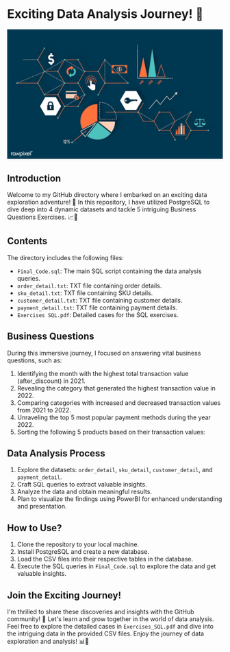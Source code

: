 # Exciting Data Analysis Journey! 🚀

![Data Analysis](https://github.com/mahardikaznr/Data-Analysis-Portofolio/blob/main/Myskill-Bootcamp-Portfolios/Myskill-SQL-Exercise/Vector.jpeg?raw=true)

## Introduction

Welcome to my GitHub directory where I embarked on an exciting data exploration adventure! 🌟 In this repository, I have utilized PostgreSQL to dive deep into 4 dynamic datasets and tackle 5 intriguing Business Questions Exercises. 📈💼

## Contents

The directory includes the following files:
- `Final_Code.sql`: The main SQL script containing the data analysis queries.
- `order_detail.txt`: TXT file containing order details.
- `sku_detail.txt`: TXT file containing SKU details.
- `customer_detail.txt`: TXT file containing customer details.
- `payment_detail.txt`: TXT file containing payment details.
- `Exercises SQL.pdf`: Detailed cases for the SQL exercises.

## Business Questions

During this immersive journey, I focused on answering vital business questions, such as:

1. Identifying the month with the highest total transaction value (after_discount) in 2021.
2. Revealing the category that generated the highest transaction value in 2022.
3. Comparing categories with increased and decreased transaction values from 2021 to 2022.
4. Unraveling the top 5 most popular payment methods during the year 2022.
5. Sorting the following 5 products based on their transaction values:

## Data Analysis Process

1. Explore the datasets: `order_detail`, `sku_detail`, `customer_detail`, and `payment_detail`.
2. Craft SQL queries to extract valuable insights.
3. Analyze the data and obtain meaningful results.
4. Plan to visualize the findings using PowerBI for enhanced understanding and presentation.

## How to Use?

1. Clone the repository to your local machine.
2. Install PostgreSQL and create a new database.
3. Load the CSV files into their respective tables in the database.
4. Execute the SQL queries in `Final_Code.sql` to explore the data and get valuable insights.

## Join the Exciting Journey!

I'm thrilled to share these discoveries and insights with the GitHub community! 🤝 Let's learn and grow together in the world of data analysis. Feel free to explore the detailed cases in `Exercises_SQL.pdf` and dive into the intriguing data in the provided CSV files. Enjoy the journey of data exploration and analysis! 📊🎨
